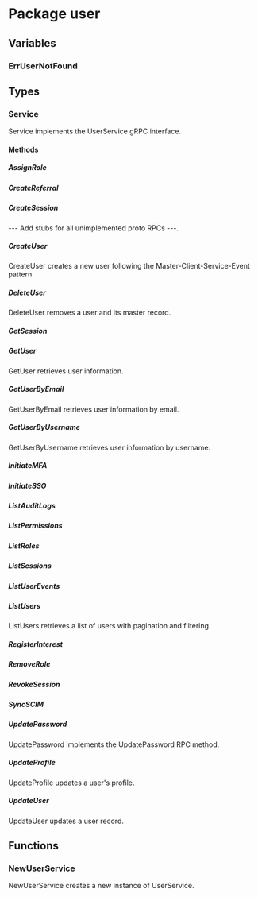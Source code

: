 # Package user

## Variables

### ErrUserNotFound

## Types

### Service

Service implements the UserService gRPC interface.

#### Methods

##### AssignRole

##### CreateReferral

##### CreateSession

--- Add stubs for all unimplemented proto RPCs ---.

##### CreateUser

CreateUser creates a new user following the Master-Client-Service-Event pattern.

##### DeleteUser

DeleteUser removes a user and its master record.

##### GetSession

##### GetUser

GetUser retrieves user information.

##### GetUserByEmail

GetUserByEmail retrieves user information by email.

##### GetUserByUsername

GetUserByUsername retrieves user information by username.

##### InitiateMFA

##### InitiateSSO

##### ListAuditLogs

##### ListPermissions

##### ListRoles

##### ListSessions

##### ListUserEvents

##### ListUsers

ListUsers retrieves a list of users with pagination and filtering.

##### RegisterInterest

##### RemoveRole

##### RevokeSession

##### SyncSCIM

##### UpdatePassword

UpdatePassword implements the UpdatePassword RPC method.

##### UpdateProfile

UpdateProfile updates a user's profile.

##### UpdateUser

UpdateUser updates a user record.

## Functions

### NewUserService

NewUserService creates a new instance of UserService.
